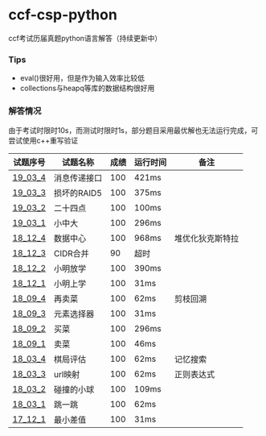 # ccf-csp-python
ccf考试历届真题python语言解答（持续更新中）
### Tips
* eval()很好用，但是作为输入效率比较低
* collections与heapq等库的数据结构很好用
### 解答情况
由于考试时限时10s，而测试时限时1s，部分题目采用最优解也无法运行完成，可尝试使用c++重写验证  

| 试题序号                        | 试题名称     | 成绩 | 运行时间 | 备注             |
| ------------------------------- | ------------ | ---- | -------- | ---------------- |
| [19_03_4](./19_03_4/19_03_4.py) | 消息传递接口 | 100  | 421ms    |                  |
| [19_03_3](./19_03_3/19_03_3.py) | 损坏的RAID5  | 100  | 375ms    |                  |
| [19_03_2](./19_03_2/19_03_2.py) | 二十四点     | 100  | 100ms    |                  |
| [19_03_1](./19_03_1/19_03_1.py) | 小中大       | 100  | 296ms    |                  |
| [18_12_4](./18_12_4/18_12_4.py) | 数据中心     | 100  | 968ms    | 堆优化狄克斯特拉 |
| [18_12_3](./18_12_3/18_12_3.py) | CIDR合并     | 90   | 超时     |                  |
| [18_12_2](./18_12_2/18_12_2.py) | 小明放学     | 100  | 390ms    |                  |
| [18_12_1](./18_12_1/18_12_1.py) | 小明上学     | 100  | 31ms     |                  |
| [18_09_4](./18_09_4/18_09_4.py) | 再卖菜       | 100  | 62ms     | 剪枝回溯         |
| [18_09_3](./18_09_3/18_09_3.py) | 元素选择器   | 100  | 31ms     |                  |
| [18_09_2](./18_09_2/18_09_2.py) | 买菜         | 100  | 296ms    |                  |
| [18_09_1](./18_09_1/18_09_1.py) | 卖菜         | 100  | 46ms     |                  |
| [18_03_4](./18_03_4/18_03_4.py) | 棋局评估     | 100  | 62ms     | 记忆搜索         |
| [18_03_3](./18_03_3/18_03_3.py) | url映射      | 100  | 62ms     | 正则表达式       |
| [18_03_2](./18_03_2/18_03_2.py) | 碰撞的小球   | 100  | 109ms    |                  |
| [18_03_1](./18_03_1/18_03_1.py) | 跳一跳       | 100  | 62ms     |                  |
| [17_12_1](./17_12_1/17_12_1.py) | 最小差值     | 100  | 31ms     |                  |